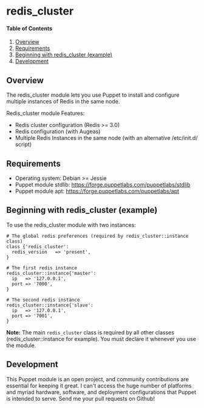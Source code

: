 # redis_cluster

#### Table of Contents

1. [Overview](#overview)
2. [Requirements](#requirements)
3. [Beginning with redis_cluster (example)](#beginning)
4. [Development](#development)

## Overview

The redis_cluster module lets you use Puppet to install and configure multiple instances of Redis in the same node.

Redis_cluster module Features:
- Redis cluster configuration (Redis >= 3.0)
- Redis configuration (with Augeas)
- Multiple Redis Instances in the same node (with an alternative /etc/init.d/ script)

## Requirements

- Operating system: Debian >= Jessie 
- Puppet module stdlib: https://forge.puppetlabs.com/puppetlabs/stdlib 
- Puppet module apt: https://forge.puppetlabs.com/puppetlabs/apt

## Beginning with redis_cluster (example)

To use the redis_cluster module with two instances:

~~~puppet
# The global redis preferences (required by redis_cluster::instance class)
class {'redis_cluster':
  redis_version   => 'present',
}

# The first redis instance
redis_cluster::instance{'master':
  ip   => '127.0.0.1',
  port => '7000',
}

# The second redis instance
redis_cluster::instance{'slave':
  ip   => '127.0.0.1',
  port => '7001',
}
~~~

**Note:** The main `redis_cluster` class is required by all other classes (redis_cluster::instance for example). You must declare it whenever you use the module.

## Development

This Puppet module is an open project, and community contributions are essential for keeping it great. I can't access the huge number of platforms and myriad hardware, software, and deployment configurations that Puppet is intended to serve. Send me your pull requests on Github! 


